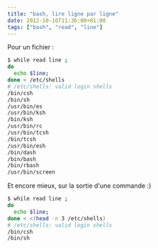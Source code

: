 ```yaml
---
title: "bash, lire ligne par ligne"
date: 2012-10-16T11:36:00+01:00
tags: ["bash", "read", "line"]
---
```

Pour un fichier :

```bash
$ while read line ; 
do 
  echo $line; 
done < /etc/shells
# /etc/shells: valid login shells
/bin/csh
/bin/sh
/usr/bin/es
/usr/bin/ksh
/bin/ksh
/usr/bin/rc
/usr/bin/tcsh
/bin/tcsh
/usr/bin/esh
/bin/dash
/bin/bash
/bin/rbash
/usr/bin/screen
```

Et encore mieux, sur la sortie d'une commande :)


```bash
$ while read line ; 
do 
  echo $line; 
done < <(head -n 3 /etc/shells)
# /etc/shells: valid login shells
/bin/csh
/bin/sh
```

